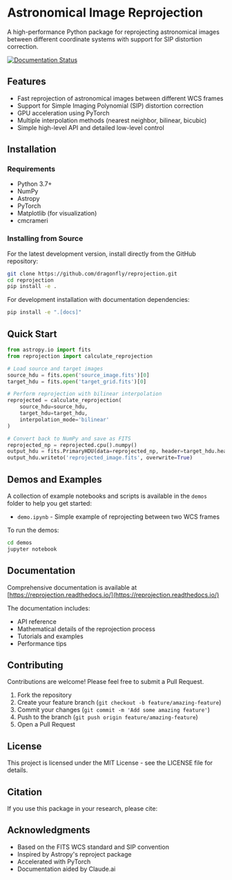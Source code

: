 # Astronomical Image Reprojection

A high-performance Python package for reprojecting astronomical images between different coordinate systems with support for SIP distortion correction.

[![Documentation Status](https://readthedocs.org/projects/reprojection/badge/?version=latest)](https://reprojection.readthedocs.io/en/latest/?badge=latest)


## Features

- Fast reprojection of astronomical images between different WCS frames
- Support for Simple Imaging Polynomial (SIP) distortion correction
- GPU acceleration using PyTorch
- Multiple interpolation methods (nearest neighbor, bilinear, bicubic)
- Simple high-level API and detailed low-level control

## Installation

### Requirements

- Python 3.7+
- NumPy
- Astropy
- PyTorch
- Matplotlib (for visualization)
- cmcrameri

### Installing from Source

For the latest development version, install directly from the GitHub repository:

```bash
git clone https://github.com/dragonfly/reprojection.git
cd reprojection
pip install -e .
```

For development installation with documentation dependencies:

```bash
pip install -e ".[docs]"
```

## Quick Start

```python
from astropy.io import fits
from reprojection import calculate_reprojection

# Load source and target images
source_hdu = fits.open('source_image.fits')[0]
target_hdu = fits.open('target_grid.fits')[0]

# Perform reprojection with bilinear interpolation
reprojected = calculate_reprojection(
    source_hdu=source_hdu, 
    target_hdu=target_hdu,
    interpolation_mode='bilinear'
)

# Convert back to NumPy and save as FITS
reprojected_np = reprojected.cpu().numpy()
output_hdu = fits.PrimaryHDU(data=reprojected_np, header=target_hdu.header)
output_hdu.writeto('reprojected_image.fits', overwrite=True)
```

## Demos and Examples

A collection of example notebooks and scripts is available in the `demos` folder to help you get started:

- `demo.ipynb` - Simple example of reprojecting between two WCS frames

To run the demos:

```bash
cd demos
jupyter notebook
```

## Documentation

Comprehensive documentation is available at [https://reprojection.readthedocs.io/](https://reprojection.readthedocs.io/)

The documentation includes:
- API reference
- Mathematical details of the reprojection process
- Tutorials and examples
- Performance tips

## Contributing

Contributions are welcome! Please feel free to submit a Pull Request.

1. Fork the repository
2. Create your feature branch (`git checkout -b feature/amazing-feature`)
3. Commit your changes (`git commit -m 'Add some amazing feature'`)
4. Push to the branch (`git push origin feature/amazing-feature`)
5. Open a Pull Request

## License

This project is licensed under the MIT License - see the LICENSE file for details.

## Citation

If you use this package in your research, please cite:



## Acknowledgments

- Based on the FITS WCS standard and SIP convention
- Inspired by Astropy's reproject package
- Accelerated with PyTorch
- Documentation aided by Claude.ai
